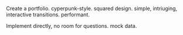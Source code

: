 Create a portfolio.
cyperpunk-style.
squared design.
simple, intriuging, interactive transitions.
performant.

Implement directly, no room for questions.
mock data.
